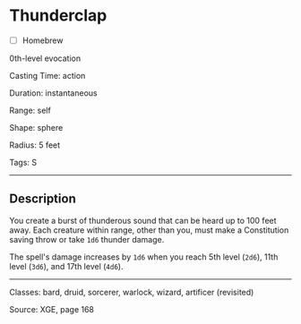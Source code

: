 # Thunderclap

- [ ] Homebrew

0th-level evocation

Casting Time: action

Duration: instantaneous

Range: self

Shape: sphere

Radius: 5 feet

Tags: S

---

## Description
You create a burst of thunderous sound that can be heard up to 100 feet away. Each creature within range, other than you, must make a Constitution saving throw or take `1d6` thunder damage.

The spell's damage increases by `1d6` when you reach 5th level (`2d6`), 11th level (`3d6`), and 17th level (`4d6`).

---

Classes: bard, druid, sorcerer, warlock, wizard, artificer (revisited)

Source: XGE, page 168
